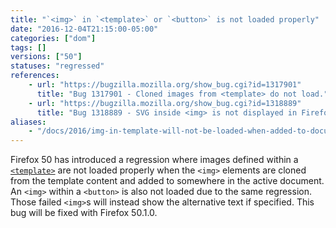 ```yaml
---
title: "`<img>` in `<template>` or `<button>` is not loaded properly"
date: "2016-12-04T21:15:00-05:00"
categories: ["dom"]
tags: []
versions: ["50"]
statuses: "regressed"
references:
    - url: "https://bugzilla.mozilla.org/show_bug.cgi?id=1317901"
      title: "Bug 1317901 - Cloned images from <template> do not load."
    - url: "https://bugzilla.mozilla.org/show_bug.cgi?id=1318889"
      title: "Bug 1318889 - SVG inside <img> is not displayed in Firefox 50"
aliases:
    - "/docs/2016/img-in-template-will-not-be-loaded-when-added-to-document/"
---
```

Firefox 50 has introduced a regression where images defined within a [`<template>`](https://developer.mozilla.org/en-US/docs/Web/HTML/Element/template) are not loaded properly when the `<img>` elements are cloned from the template content and added to somewhere in the active document. An `<img>` within a `<button>` is also not loaded due to the same regression. Those failed `<img>`s will instead show the alternative text if specified. This bug will be fixed with Firefox 50.1.0.
